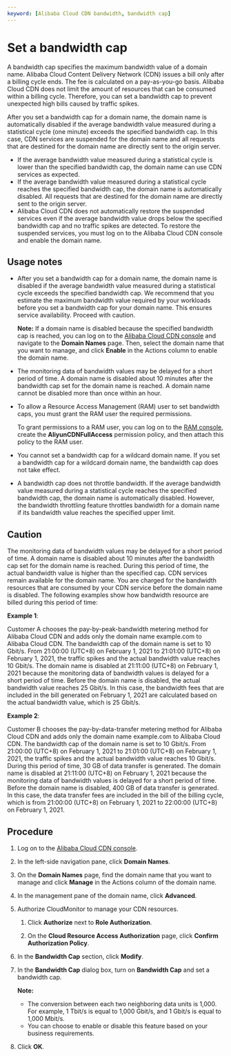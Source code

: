 ```yaml
---
keyword: [Alibaba Cloud CDN bandwidth, bandwidth cap]
---
```


# Set a bandwidth cap

A bandwidth cap specifies the maximum bandwidth value of a domain name. Alibaba Cloud Content Delivery Network \(CDN\) issues a bill only after a billing cycle ends. The fee is calculated on a pay-as-you-go basis. Alibaba Cloud CDN does not limit the amount of resources that can be consumed within a billing cycle. Therefore, you can set a bandwidth cap to prevent unexpected high bills caused by traffic spikes.

After you set a bandwidth cap for a domain name, the domain name is automatically disabled if the average bandwidth value measured during a statistical cycle \(one minute\) exceeds the specified bandwidth cap. In this case, CDN services are suspended for the domain name and all requests that are destined for the domain name are directly sent to the origin server.

-   If the average bandwidth value measured during a statistical cycle is lower than the specified bandwidth cap, the domain name can use CDN services as expected.
-   If the average bandwidth value measured during a statistical cycle reaches the specified bandwidth cap, the domain name is automatically disabled. All requests that are destined for the domain name are directly sent to the origin server.
-   Alibaba Cloud CDN does not automatically restore the suspended services even if the average bandwidth value drops below the specified bandwidth cap and no traffic spikes are detected. To restore the suspended services, you must log on to the Alibaba Cloud CDN console and enable the domain name.

## Usage notes

-   After you set a bandwidth cap for a domain name, the domain name is disabled if the average bandwidth value measured during a statistical cycle exceeds the specified bandwidth cap. We recommend that you estimate the maximum bandwidth value required by your workloads before you set a bandwidth cap for your domain name. This ensures service availability. Proceed with caution.

    **Note:** If a domain name is disabled because the specified bandwidth cap is reached, you can log on to the [Alibaba Cloud CDN console](https://cdn.console.aliyun.com) and navigate to the **Domain Names** page. Then, select the domain name that you want to manage, and click **Enable** in the Actions column to enable the domain name.

-   The monitoring data of bandwidth values may be delayed for a short period of time. A domain name is disabled about 10 minutes after the bandwidth cap set for the domain name is reached. A domain name cannot be disabled more than once within an hour.
-   To allow a Resource Access Management \(RAM\) user to set bandwidth caps, you must grant the RAM user the required permissions.

    To grant permissions to a RAM user, you can log on to the [RAM console](https://ram.console.aliyun.com/permissions), create the **AliyunCDNFullAccess** permission policy, and then attach this policy to the RAM user.

-   You cannot set a bandwidth cap for a wildcard domain name. If you set a bandwidth cap for a wildcard domain name, the bandwidth cap does not take effect.
-   A bandwidth cap does not throttle bandwidth. If the average bandwidth value measured during a statistical cycle reaches the specified bandwidth cap, the domain name is automatically disabled. However, the bandwidth throttling feature throttles bandwidth for a domain name if its bandwidth value reaches the specified upper limit.

## Caution

The monitoring data of bandwidth values may be delayed for a short period of time. A domain name is disabled about 10 minutes after the bandwidth cap set for the domain name is reached. During this period of time, the actual bandwidth value is higher than the specified cap. CDN services remain available for the domain name. You are charged for the bandwidth resources that are consumed by your CDN service before the domain name is disabled. The following examples show how bandwidth resource are billed during this period of time:

**Example 1**:

Customer A chooses the pay-by-peak-bandwidth metering method for Alibaba Cloud CDN and adds only the domain name example.com to Alibaba Cloud CDN. The bandwidth cap of the domain name is set to 10 Gbit/s. From 21:00:00 \(UTC+8\) on February 1, 2021 to 21:01:00 \(UTC+8\) on February 1, 2021, the traffic spikes and the actual bandwidth value reaches 10 Gbit/s. The domain name is disabled at 21:11:00 \(UTC+8\) on February 1, 2021 because the monitoring data of bandwidth values is delayed for a short period of time. Before the domain name is disabled, the actual bandwidth value reaches 25 Gbit/s. In this case, the bandwidth fees that are included in the bill generated on February 1, 2021 are calculated based on the actual bandwidth value, which is 25 Gbit/s.

**Example 2**:

Customer B chooses the pay-by-data-transfer metering method for Alibaba Cloud CDN and adds only the domain name example.com to Alibaba Cloud CDN. The bandwidth cap of the domain name is set to 10 Gbit/s. From 21:00:00 \(UTC+8\) on February 1, 2021 to 21:01:00 \(UTC+8\) on February 1, 2021, the traffic spikes and the actual bandwidth value reaches 10 Gbit/s. During this period of time, 30 GB of data transfer is generated. The domain name is disabled at 21:11:00 \(UTC+8\) on February 1, 2021 because the monitoring data of bandwidth values is delayed for a short period of time. Before the domain name is disabled, 400 GB of data transfer is generated. In this case, the data transfer fees are included in the bill of the billing cycle, which is from 21:00:00 \(UTC+8\) on February 1, 2021 to 22:00:00 \(UTC+8\) on February 1, 2021.

## Procedure

1.  Log on to the [Alibaba Cloud CDN console](https://cdn.console.aliyun.com).

2.  In the left-side navigation pane, click **Domain Names**.

3.  On the **Domain Names** page, find the domain name that you want to manage and click **Manage** in the Actions column of the domain name.

4.  In the management pane of the domain name, click **Advanced**.

5.  Authorize CloudMonitor to manage your CDN resources.

    1.  Click **Authorize** next to **Role Authorization**.

    2.  On the **Cloud Resource Access Authorization** page, click **Confirm Authorization Policy**.

6.  In the **Bandwidth Cap** section, click **Modify**.

7.  In the **Bandwidth Cap** dialog box, turn on **Bandwidth Cap** and set a bandwidth cap.

    **Note:**

    -   The conversion between each two neighboring data units is 1,000. For example, 1 Tbit/s is equal to 1,000 Gbit/s, and 1 Gbit/s is equal to 1,000 Mbit/s.
    -   You can choose to enable or disable this feature based on your business requirements.
8.  Click **OK**.


